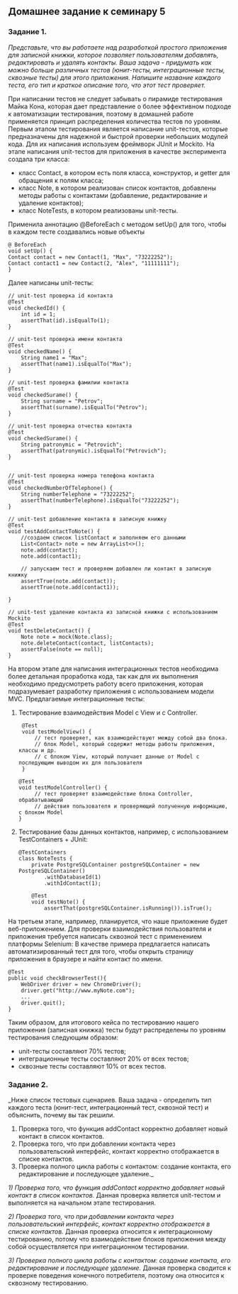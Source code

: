 ## Домашнее задание к семинару 5

### Задание 1.
_Представьте, что вы работаете над разработкой простого приложения для записной книжки,
которое позволяет пользователям добавлять, редактировать и удалять контакты.
Ваша задача - придумать как можно больше различных тестов
(юнит-тесты, интеграционные тесты, сквозные тесты) для этого приложения.
Напишите название каждого теста, его тип и краткое описание того, что этот тест проверяет._

При написании тестов не следует забывать о пирамиде тестирования Майка Кона, которая дает представление 
о более эффективном подходе к автоматизации тестирования, поэтому в домашней работе применяется принцип распределения 
количества тестов по уровням.
Первым этапом тестирования является написание unit-тестов, которые предназначены для надежной и быстрой
проверки небольших модулей кода. Для их написания используем фреймворк JUnit и Mockito. 
На этапе написания unit-тестов для приложения в качестве эксперимента создала три класса: 
- класс Contact, в котором есть поля класса, конструктор, и getter для обращения к полям класса;
- класс Note, в котором реализован список контактов, добавлены методы работы с контактами 
  (добавление, редактирование и удаление контактов); 
- класс NoteTests, в котором реализованы unit-тесты.

Применила аннотацию @BeforeEach с методом setUp() для того, чтобы в каждом тесте создавались новые объекты

    @ BeforeEach
    void setUp() {
    Contact contact = new Contact(1, "Max", "73222252");
    Contact contact1 = new Contact(2, "Alex", "11111111");
    }

Далее написаны unit-тесты:

    // unit-test проверка id контакта
    @Test
    void checkedId() {
        int id = 1;
        assertThat(id).isEqualTo(1);
    }

    // unit-test проверка имени контакта
    @Test
    void checkedName() {
        String name1 = "Max";
        assertThat(name1).isEqualTo("Max");
    }

    // unit-test проверка фамилии контакта
    @Test
    void checkedSurame() {
        String surname = "Petrov";
        assertThat(surname).isEqualTo("Petrov");
    }
    
    // unit-test проверка отчества контакта
    @Test
    void checkedSurame() {
        String patronymic = "Petrovich";
        assertThat(patronymic).isEqualTo("Petrovich");
    }


    // unit-test проверка номера телефона контакта
    @Test
    void checkedNumberOfTelephone() {
        String numberTelephone = "73222252";
        assertThat(numberTelephone).isEqualTo("73222252");
    }

    // unit-test добавление контакта в записную книжку
    @Test
    void testAddContactToNote() {
        //создаем список listContact и заполняем его данными
        List<Contact> note = new ArrayList<>();
        note.add(contact);
        note.add(contact1);

        // запускаем тест и проверяем добавлен ли контакт в записную книжку
        assertTrue(note.add(contact));
        assertTrue(note.add(contact1));

    }

    // unit-test удаление контакта из записной книжки с использованием Mockito
    @Test
    void testDeleteContact() {
        Note note = mock(Note.class);
        note.deleteContact(contact, listContacts);
        assertFalse(note == null);
    }

На втором этапе для написания интеграционных тестов необходима более детальная проработка кода, 
так как для их выполнения необходимо предусмотреть работу всего приложения, которая подразумевает разработку приложения
с использованием модели MVC. Предлагаемые интеграционные тесты:
1) Тестирование взаимодействия Model с View и с Controller.
    
        @Test
        void testModelView() {
            // тест проверяет, как взаимодействуют между собой два блока.
            // блок Model, который содержит методы работы приложения, классы и др.
            // с блоком View, который получает данные от Model с последующим выводом их для пользователя
        }

       @Test
       void testModelController() {
            // тест проверяет взаимодействие блока Controller, обрабатывающий 
            // действия пользователя и проверяющий полученную информацию, с блоком Model
       }

2) Тестирование базы данных контактов, например, с использованием TestContainers + JUnit:

       @TestContainers
       class NoteTests {
           private PostgreSQLContainer postgreSQLContainer = new PostgreSQLContainer()
               .withDatabaseId(1)
               .withIdContact(1);

           @Test
           void testNote() {
               assertThat(postgreSQLContainer.isRunning()).isTrue();
    

На третьем этапе, например, планируется, что наше приложение будет веб-приложением. 
Для проверки взаимодействия пользователя и приложения требуется написать сквозной тест с применением платформы Selenium:
В качестве примера предлагается написать автоматизированный тест для того, 
чтобы открыть страницу приложения в браузере и найти контакт по имени.

    @Test
    public void checkBrowserTest(){
        WebDriver driver = new ChromeDriver();
        driver.get("http://www.myNote.com");
        ...
        driver.quit();
    }

Таким образом, для итогового кейса по тестированию нашего приложения (записная книжка) 
тесты будут распределены по уровням тестирования следующим образом:
- unit-тесты составляют 70% тестов;
- интеграционные тесты составляют 20% от всех тестов;
- сквозные тесты составляют 10% от всех тестов.

### Задание 2.
_Ниже список тестовых сценариев.
Ваша задача - определить тип каждого теста (юнит-тест, интеграционный тест, сквозной тест)
и объяснить, почему вы так решили.
1) Проверка того, что функция addContact корректно добавляет новый контакт в список контактов.
2) Проверка того, что при добавлении контакта через пользовательский интерфейс,
контакт корректно отображается в списке контактов.
3) Проверка полного цикла работы с контактом: создание контакта, его редактирование и последующее удаление._

_1) Проверка того, что функция addContact корректно добавляет новый контакт в список контактов._
Данная проверка является unit-тестом и выполняется на начальном этапе тестирования.

_2) Проверка того, что при добавлении контакта через пользовательский интерфейс,
контакт корректно отображается в списке контактов._
Данная проверка относится к интеграционному тестированию, потому что взаимодействие блоков приложения между
собой осуществляется при интеграционном тестировании.

_3) Проверка полного цикла работы с контактом: создание контакта, его редактирование и последующее удаление._
Данная проверка сводится к проверке поведения конечного потребителя, поэтому она относится к сквозному тестированию.